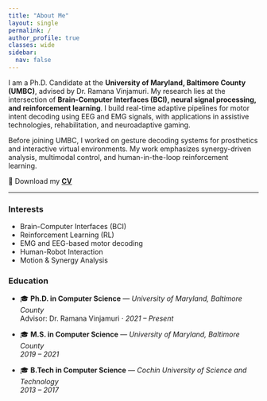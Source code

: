 ```yaml
---
title: "About Me"
layout: single
permalink: /
author_profile: true
classes: wide
sidebar:
  nav: false
---
```


I am a Ph.D. Candidate at the **University of Maryland, Baltimore County (UMBC)**, advised by Dr. Ramana Vinjamuri. My research lies at the intersection of **Brain-Computer Interfaces (BCI), neural signal processing, and reinforcement learning**. I build real-time adaptive pipelines for motor intent decoding using EEG and EMG signals, with applications in assistive technologies, rehabilitation, and neuroadaptive gaming.

Before joining UMBC, I worked on gesture decoding systems for prosthetics and interactive virtual environments. My work emphasizes synergy-driven analysis, multimodal control, and human-in-the-loop reinforcement learning.

📄 Download my [**CV**](/assets/docs/Parthan_CV.pdf)

---

### Interests

- Brain-Computer Interfaces (BCI)
- Reinforcement Learning (RL)
- EMG and EEG-based motor decoding
- Human-Robot Interaction
- Motion & Synergy Analysis

### Education

- 🎓 **Ph.D. in Computer Science** — *University of Maryland, Baltimore County*  
  Advisor: Dr. Ramana Vinjamuri · _2021 – Present_

- 🎓 **M.S. in Computer Science** — *University of Maryland, Baltimore County*  
  _2019 – 2021_

- 🎓 **B.Tech in Computer Science** — *Cochin University of Science and Technology*  
  _2013 – 2017_
